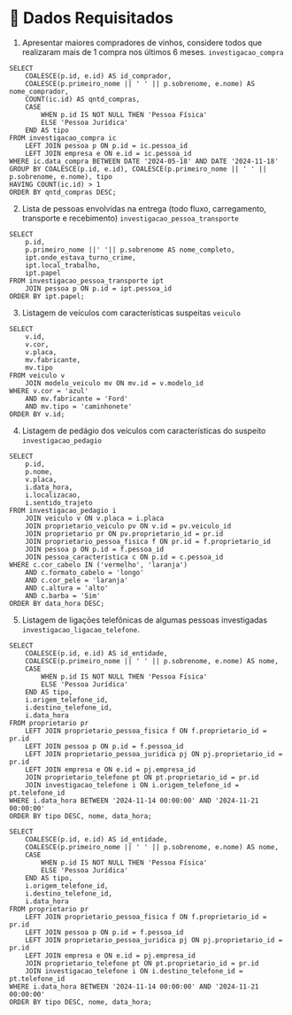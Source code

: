 # 🔗 Dados Requisitados

1. Apresentar maiores compradores de vinhos, considere todos que realizaram mais de 1 compra nos últimos 6 meses. <code>investigacao_compra</code>
```
SELECT 
    COALESCE(p.id, e.id) AS id_comprador,
    COALESCE(p.primeiro_nome || ' ' || p.sobrenome, e.nome) AS nome_comprador,
    COUNT(ic.id) AS qntd_compras,
    CASE 
        WHEN p.id IS NOT NULL THEN 'Pessoa Física'
        ELSE 'Pessoa Jurídica'
    END AS tipo
FROM investigacao_compra ic
    LEFT JOIN pessoa p ON p.id = ic.pessoa_id
    LEFT JOIN empresa e ON e.id = ic.pessoa_id
WHERE ic.data_compra BETWEEN DATE '2024-05-18' AND DATE '2024-11-18'
GROUP BY COALESCE(p.id, e.id), COALESCE(p.primeiro_nome || ' ' || p.sobrenome, e.nome), tipo
HAVING COUNT(ic.id) > 1
ORDER BY qntd_compras DESC;
```

2. Lista de pessoas envolvidas na entrega (todo fluxo, carregamento, transporte e recebimento) <code>investigacao_pessoa_transporte</code>
```
SELECT 
	p.id,
	p.primeiro_nome ||' '|| p.sobrenome AS nome_completo,
	ipt.onde_estava_turno_crime, 
	ipt.local_trabalho, 
	ipt.papel 
FROM investigacao_pessoa_transporte ipt
	JOIN pessoa p ON p.id = ipt.pessoa_id
ORDER BY ipt.papel;
```    

3. Listagem de veículos com características suspeitas <code>veiculo</code>
```
SELECT 
	v.id, 
	v.cor, 
	v.placa, 
	mv.fabricante, 
	mv.tipo
FROM veiculo v
	JOIN modelo_veiculo mv ON mv.id = v.modelo_id
WHERE v.cor = 'azul' 
	AND mv.fabricante = 'Ford'
	AND mv.tipo = 'caminhonete'
ORDER BY v.id;	
```

4. Listagem de pedágio dos veículos com características do suspeito <code>investigacao_pedagio</code>
```
SELECT  
    p.id, 
    p.nome, 
    v.placa, 
    i.data_hora, 
    i.localizacao, 
    i.sentido_trajeto 
FROM investigacao_pedagio i 
	JOIN veiculo v ON v.placa = i.placa
	JOIN proprietario_veiculo pv ON v.id = pv.veiculo_id
	JOIN proprietario pr ON pv.proprietario_id = pr.id
	JOIN proprietario_pessoa_fisica f ON pr.id = f.proprietario_id
	JOIN pessoa p ON p.id = f.pessoa_id 
	JOIN pessoa_caracteristica c ON p.id = c.pessoa_id
WHERE c.cor_cabelo IN ('vermelho', 'laranja')
	AND c.formato_cabelo = 'longo'
	AND c.cor_pele = 'laranja'
	AND c.altura = 'alto'
	AND c.barba = 'Sim'
ORDER BY data_hora DESC;
```

5. Listagem de ligações telefônicas de algumas pessoas investigadas <code>investigacao_ligacao_telefone</code>.
```
SELECT  
    COALESCE(p.id, e.id) AS id_entidade,
    COALESCE(p.primeiro_nome || ' ' || p.sobrenome, e.nome) AS nome,
    CASE 
        WHEN p.id IS NOT NULL THEN 'Pessoa Física'
        ELSE 'Pessoa Jurídica'
    END AS tipo,
    i.origem_telefone_id,
    i.destino_telefone_id,
    i.data_hora
FROM proprietario pr
    LEFT JOIN proprietario_pessoa_fisica f ON f.proprietario_id = pr.id
    LEFT JOIN pessoa p ON p.id = f.pessoa_id
    LEFT JOIN proprietario_pessoa_juridica pj ON pj.proprietario_id = pr.id
    LEFT JOIN empresa e ON e.id = pj.empresa_id
    JOIN proprietario_telefone pt ON pt.proprietario_id = pr.id
    JOIN investigacao_telefone i ON i.origem_telefone_id = pt.telefone_id
WHERE i.data_hora BETWEEN '2024-11-14 00:00:00' AND '2024-11-21 00:00:00'
ORDER BY tipo DESC, nome, data_hora;
```

```
SELECT  
    COALESCE(p.id, e.id) AS id_entidade,
    COALESCE(p.primeiro_nome || ' ' || p.sobrenome, e.nome) AS nome,
    CASE 
        WHEN p.id IS NOT NULL THEN 'Pessoa Física'
        ELSE 'Pessoa Jurídica'
    END AS tipo,
    i.origem_telefone_id,
    i.destino_telefone_id,
    i.data_hora
FROM proprietario pr
    LEFT JOIN proprietario_pessoa_fisica f ON f.proprietario_id = pr.id
    LEFT JOIN pessoa p ON p.id = f.pessoa_id
    LEFT JOIN proprietario_pessoa_juridica pj ON pj.proprietario_id = pr.id
    LEFT JOIN empresa e ON e.id = pj.empresa_id
    JOIN proprietario_telefone pt ON pt.proprietario_id = pr.id
    JOIN investigacao_telefone i ON i.destino_telefone_id = pt.telefone_id 
WHERE i.data_hora BETWEEN '2024-11-14 00:00:00' AND '2024-11-21 00:00:00'
ORDER BY tipo DESC, nome, data_hora;
```